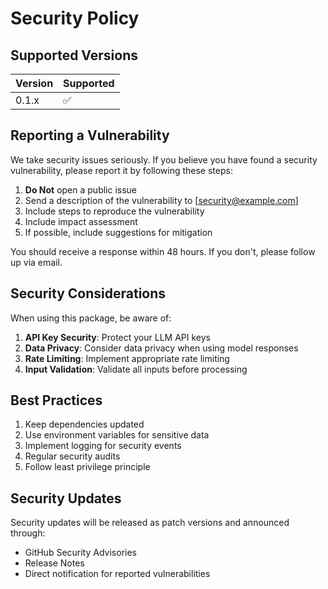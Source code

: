 # Security Policy

## Supported Versions

| Version | Supported          |
| ------- | ------------------ |
| 0.1.x   | :white_check_mark: |

## Reporting a Vulnerability

We take security issues seriously. If you believe you have found a security vulnerability, please report it by following these steps:

1. **Do Not** open a public issue
2. Send a description of the vulnerability to [security@example.com]
3. Include steps to reproduce the vulnerability
4. Include impact assessment
5. If possible, include suggestions for mitigation

You should receive a response within 48 hours. If you don't, please follow up via email.

## Security Considerations

When using this package, be aware of:

1. **API Key Security**: Protect your LLM API keys
2. **Data Privacy**: Consider data privacy when using model responses
3. **Rate Limiting**: Implement appropriate rate limiting
4. **Input Validation**: Validate all inputs before processing

## Best Practices

1. Keep dependencies updated
2. Use environment variables for sensitive data
3. Implement logging for security events
4. Regular security audits
5. Follow least privilege principle

## Security Updates

Security updates will be released as patch versions and announced through:
- GitHub Security Advisories
- Release Notes
- Direct notification for reported vulnerabilities

